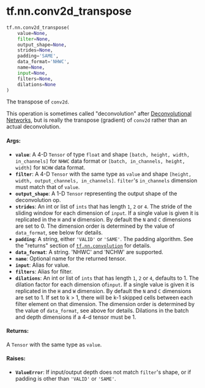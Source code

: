 <div itemscope itemtype="http://developers.google.com/ReferenceObject">
<meta itemprop="name" content="tf.nn.conv2d_transpose" />
<meta itemprop="path" content="Stable" />
</div>

# tf.nn.conv2d_transpose

``` python
tf.nn.conv2d_transpose(
    value=None,
    filter=None,
    output_shape=None,
    strides=None,
    padding='SAME',
    data_format='NHWC',
    name=None,
    input=None,
    filters=None,
    dilations=None
)
```

The transpose of `conv2d`.

This operation is sometimes called "deconvolution" after [Deconvolutional
Networks](https://www.matthewzeiler.com/mattzeiler/deconvolutionalnetworks.pdf),
but is really the transpose (gradient) of `conv2d` rather than an actual
deconvolution.

#### Args:

* <b>`value`</b>: A 4-D `Tensor` of type `float` and shape
    `[batch, height, width, in_channels]` for `NHWC` data format or
    `[batch, in_channels, height, width]` for `NCHW` data format.
* <b>`filter`</b>: A 4-D `Tensor` with the same type as `value` and shape
    `[height, width, output_channels, in_channels]`.  `filter`'s
    `in_channels` dimension must match that of `value`.
* <b>`output_shape`</b>: A 1-D `Tensor` representing the output shape of the
    deconvolution op.
* <b>`strides`</b>: An int or list of `ints` that has length `1`, `2` or `4`.  The
    stride of the sliding window for each dimension of `input`. If a single
    value is given it is replicated in the `H` and `W` dimension. By default
    the `N` and `C` dimensions are set to 0. The dimension order is determined
    by the value of `data_format`, see below for details.
* <b>`padding`</b>: A string, either `'VALID'` or `'SAME'`. The padding algorithm.
    See the "returns" section of <a href="../../tf/nn/convolution.md"><code>tf.nn.convolution</code></a> for details.
* <b>`data_format`</b>: A string. 'NHWC' and 'NCHW' are supported.
* <b>`name`</b>: Optional name for the returned tensor.
* <b>`input`</b>: Alias for value.
* <b>`filters`</b>: Alias for filter.
* <b>`dilations`</b>: An int or list of `ints` that has length `1`, `2` or `4`,
    defaults to 1. The dilation factor for each dimension of`input`. If a
    single value is given it is replicated in the `H` and `W` dimension. By
    default the `N` and `C` dimensions are set to 1. If set to k > 1, there
    will be k-1 skipped cells between each filter element on that dimension.
    The dimension order is determined by the value of `data_format`, see above
    for details. Dilations in the batch and depth dimensions if a 4-d tensor
    must be 1.


#### Returns:

A `Tensor` with the same type as `value`.


#### Raises:

* <b>`ValueError`</b>: If input/output depth does not match `filter`'s shape, or if
    padding is other than `'VALID'` or `'SAME'`.